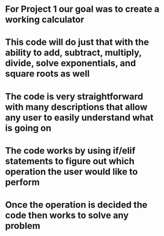 # For Project 1 our goal was to create a working calculator
# This code will do just that with the ability to add, subtract, multiply, divide, solve exponentials, and square roots as well
# The code is very straightforward with many descriptions that allow any user to easily understand what is going on
# The code works by using if/elif statements to figure out which operation the user would like to perform
# Once the operation is decided the code then works to solve any problem

